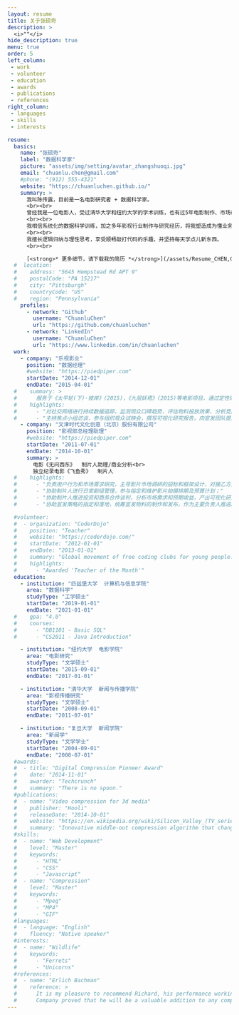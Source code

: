 ```yaml
---
layout: resume
title: 关于张硕奇
description: >
  <i>""</i>
hide_description: true
menu: true
order: 5
left_column:
 - work
 - volunteer
 - education  
 - awards
 - publications
 - references
right_column:
 - languages
 - skills
 - interests

resume:
  basics:
    name: "张硕奇"
    label: "数据科学家"
    picture: "assets/img/setting/avatar_zhangshuoqi.jpg"
    email: "chuanlu.chen@gmail.com"
    #phone: "(912) 555-4321"
    website: "https://chuanluchen.github.io/"
    summary: >
      我叫陈传露，目前是一名电影研究者 + 数据科学家。
      <br><br>
      曾经我是一位电影人，受过清华大学和纽约大学的学术训练，也有过5年电影制作、市场研究的工作经验。最近的两年，我个人对人工智能技术、数据科学技术产生了极大兴趣。同时， 我意识到这些技术的应用将为我所在的行业带来新的机会。于是，我投入到了这片全新领域的探索。
      <br><br>
      我相信系统化的数据科学训练，加之多年影视行业制作与研究经历，将我塑造成为懂业务又懂技术的传媒领域数据科学家。
      <br><br>
      我擅长逻辑归纳与理性思考，享受顺畅敲打代码的乐趣，并坚持每天学点儿新东西。
      <br><br>

      [<strong>* 更多细节，请下载我的简历 *</strong>](/assets/Resume_CHEN,Chuanlu.pdf)
  #  location:
  #    address: "5645 Hempstead Rd APT 9"
  #    postalCode: "PA 15217"
  #    city: "Pittsburgh"
  #    countryCode: "US"
  #    region: "Pennsylvania"
    profiles:
      - network: "Github"
        username: "ChuanluChen"
        url: "https://github.com/chuanluchen"
      - network: "LinkedIn"
        username: "ChuanluChen"
        url: "https://www.linkedin.com/in/chuanluchen"
  work:
    - company: "乐视影业"
      position: "数据经理"
      #website: "https://piedpiper.com"
      startDate: "2014-12-01"
      endDate: "2015-04-01"
  #    summary: >
  #      服务于《太平轮(下)·彼岸》(2015)，《九层妖塔》(2015)等电影项目，通过定性研究和定量调研，对市场策略团队提供决策支持。
  #    highlights:
  #      - "对社交网络进行持续数据追踪，监测观众口碑趋势，评估物料投放效果，分析竞品表现；"
  #      - "主持焦点小组访谈，参与组织观众试映会，撰写可视化研究报告，向宣发团队提出不限于片名、故事内核、影片调性、物料方向、宣传侧重的操作性建议。"
    - company: "文津时代文化创意（北京）股份有限公司"
      position: "影视部总经理助理"
      #website: "https://piedpiper.com"
      startDate: "2011-07-01"
      endDate: "2014-10-01"
      summary: >
        电影《无问西东》  制片人助理/商业分析<br>
        独立纪录电影《飞鱼秀》  制片人
  #    highlights:
  #      - "负责用户行为和市场需求研究，主导影片市场调研的招标和框架设计，对接乙方开展定性挖掘(5城市12组座谈)和定量问卷调查（8城市1200问卷），用于锁定目标观众群，验证影片定位和测试片名接受度；"
  #      - "协助制片人进行日常剧组管理，参与指定和维护影片拍摄排期及预算计划；"   
  #      - "协助制片人推进投资和商务合作谈判，分析市场需求和预期收益，产出可视化研究报告；"
  #      - "协助宣发策略的指定和落地，统筹宣发物料的制作和发布，作为主要负责人推进2次新闻发布会的实施。"

  #volunteer:
  #  - organization: "CoderDojo"
  #    position: "Teacher"
  #    website: "https://coderdojo.com/"
  #    startDate: "2012-01-01"
  #    endDate: "2013-01-01"
  #    summary: "Global movement of free coding clubs for young people."
  #    highlights:
  #      - "Awarded 'Teacher of the Month'"
  education:
    - institution: "匹兹堡大学  计算机与信息学院"
      area: "数据科学"
      studyType: "工学硕士"
      startDate: "2019-01-01"
      endDate: "2021-01-01"
  #    gpa: "4.0"
  #    courses:
  #      - "DB1101 - Basic SQL"
  #      - "CS2011 - Java Introduction"

    - institution: "纽约大学  电影学院"
      area: "电影研究"
      studyType: "文学硕士"
      startDate: "2015-09-01"
      endDate: "2017-01-01"

    - institution: "清华大学  新闻与传播学院"
      area: "影视传播研究"
      studyType: "文学硕士"
      startDate: "2008-09-01"
      endDate: "2011-07-01"

    - institution: "复旦大学  新闻学院"
      area: "新闻学"
      studyType: "文学学士"
      startDate: "2004-09-01"
      endDate: "2008-07-01"
  #awards:
  #  - title: "Digital Compression Pioneer Award"
  #    date: "2014-11-01"
  #    awarder: "Techcrunch"
  #    summary: "There is no spoon."
  #publications:
  #  - name: "Video compression for 3d media"
  #    publisher: "Hooli"
  #    releaseDate: "2014-10-01"
  #    website: "https://en.wikipedia.org/wiki/Silicon_Valley_(TV_series)"
  #    summary: "Innovative middle-out compression algorithm that changes the way we store data."
  #skills:
  #  - name: "Web Development"
  #    level: "Master"
  #    keywords:
  #      - "HTML"
  #      - "CSS"
  #      - "Javascript"
  #  - name: "Compression"
  #    level: "Master"
  #    keywords:
  #      - "Mpeg"
  #      - "MP4"
  #      - "GIF"
  #languages:
  #  - language: "English"
  #    fluency: "Native speaker"
  #interests:
  #  - name: "Wildlife"
  #    keywords:
  #      - "Ferrets"
  #      - "Unicorns"
  #references:
  #  - name: "Erlich Bachman"
  #    reference: >
  #      It is my pleasure to recommend Richard, his performance working as a consultant for Main St.
  #      Company proved that he will be a valuable addition to any company.
---
```

